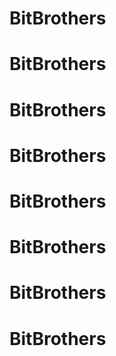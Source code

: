# BitBrothers
# BitBrothers
# BitBrothers
# BitBrothers
# BitBrothers
# BitBrothers
# BitBrothers
# BitBrothers
